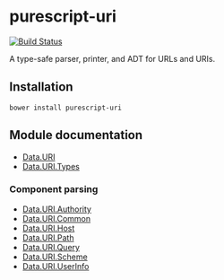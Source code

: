 # purescript-uri

[![Build Status](https://travis-ci.org/slamdata/purescript-uri.svg?branch=master)](https://travis-ci.org/slamdata/purescript-uri)

A type-safe parser, printer, and ADT for URLs and URIs.

## Installation

```
bower install purescript-uri
```

## Module documentation

- [Data.URI](docs/Data.URI.md)
- [Data.URI.Types](docs/Data.URI.Types.md)

### Component parsing

- [Data.URI.Authority](docs/Data.URI.Authority.md)
- [Data.URI.Common](docs/Data.URI.Common.md)
- [Data.URI.Host](docs/Data.URI.Host.md)
- [Data.URI.Path](docs/Data.URI.Path.md)
- [Data.URI.Query](docs/Data.URI.Query.md)
- [Data.URI.Scheme](docs/Data.URI.Scheme.md)
- [Data.URI.UserInfo](docs/Data.URI.UserInfo.md)
